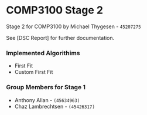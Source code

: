 # COMP3100 Stage 2
Stage 2 for COMP3100 by Michael Thygesen - `45207275`

See [DSC Report] for further documentation.


### Implemented Algorithims
- First Fit
- Custom First Fit

### Group Members for Stage 1
- Anthony Allan - ` (45634963) `
- Chaz Lambrechtsen - `(45426317)`
